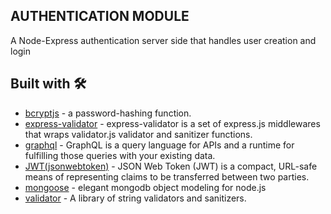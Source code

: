 ## AUTHENTICATION MODULE
A Node-Express authentication server side that handles user creation and login


## Built with 🛠
* [bcryptjs](https://github.com/dcodeIO/bcrypt.js#readme) -  a password-hashing function.
* [express-validator](https://express-validator.github.io/docs/) - express-validator is a set of express.js middlewares that wraps validator.js validator and sanitizer functions.
* [graphql](https://graphql.org/) - GraphQL is a query language for APIs and a runtime for fulfilling those queries with your existing data.
* [JWT(jsonwebtoken)](https://github.com/auth0/node-jsonwebtoken#readme) -  JSON Web Token (JWT) is a compact, URL-safe means of representing claims to be transferred between two parties.
* [mongoose](https://mongoosejs.com/) - elegant mongodb object modeling for node.js
* [validator](https://github.com/validatorjs/validator.js) - A library of string validators and sanitizers.